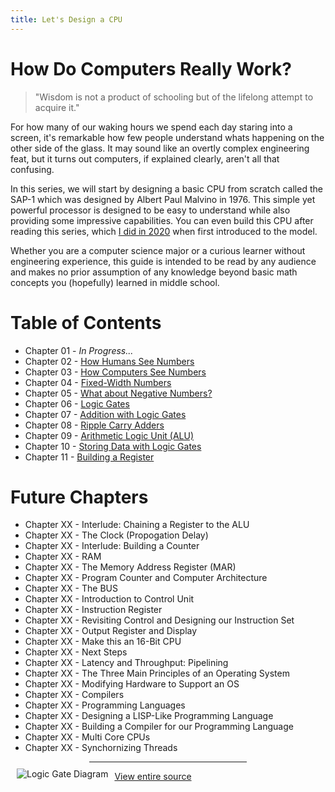 ```yaml
---
title: Let's Design a CPU
---
```

<!-- Google tag (gtag.js) -->
<script async src="https://www.googletagmanager.com/gtag/js?id=G-SF6SRSNGQF"></script>
<script>
  window.dataLayer = window.dataLayer || [];
  function gtag(){dataLayer.push(arguments);}
  gtag('js', new Date());
  gtag('config', 'G-SF6SRSNGQF');
</script>

# How Do Computers Really Work?

> "Wisdom is not a product of schooling but of the lifelong attempt to acquire it."

For how many of our waking hours we spend each day staring into a screen, it's remarkable how few people understand whats happening on the other side of the glass. It may sound like an overtly complex engineering feat, but it turns out computers, if explained clearly, aren't all that confusing. 

In this series, we will start by designing a basic CPU from scratch called the SAP-1 which was designed by Albert Paul Malvino in 1976. This simple yet powerful processor is designed to be easy to understand while also providing some impressive capabilities. You can even build this CPU after reading this series, which [I did in 2020](https://github.com/milen-patel/BreadboardCPU) when first introduced to the model.

Whether you are a computer science major or a curious learner without engineering experience, this guide is intended to be read by any audience and makes no prior assumption of any knowledge beyond basic math concepts you (hopefully) learned in middle school.

# Table of Contents
* Chapter 01 - *In Progress...*
* Chapter 02 - [How Humans See Numbers](/cpu_tutorial/parts/part02.html)
* Chapter 03 - [How Computers See Numbers](/cpu_tutorial/parts/part03.html)
* Chapter 04 - [Fixed-Width Numbers](/cpu_tutorial/parts/part04.html)
* Chapter 05 - [What about Negative Numbers?](/cpu_tutorial/parts/part05.html)
* Chapter 06 - [Logic Gates](/cpu_tutorial/parts/part06.html)
* Chapter 07 - [Addition with Logic Gates](/cpu_tutorial/parts/part07.html)
* Chapter 08 - [Ripple Carry Adders](/cpu_tutorial/parts/part08.html)
* Chapter 09 - [Arithmetic Logic Unit (ALU)](/cpu_tutorial/parts/part09.html)
* Chapter 10 - [Storing Data with Logic Gates](/cpu_tutorial/parts/part10.html)
* Chapter 11 - [Building a Register](/cpu_tutorial/_parts/part11.html)

# Future Chapters
* Chapter XX - Interlude: Chaining a Register to the ALU
* Chapter XX - The Clock (Propogation Delay)
* Chapter XX - Interlude: Building a Counter
* Chapter XX - RAM
* Chapter XX - The Memory Address Register (MAR)
* Chapter XX - Program Counter and Computer Architecture
* Chapter XX - The BUS
* Chapter XX - Introduction to Control Unit
* Chapter XX - Instruction Register
* Chapter XX - Revisiting Control and Designing our Instruction Set
* Chapter XX - Output Register and Display
* Chapter XX - Make this an 16-Bit CPU
* Chapter XX - Next Steps
* Chapter XX - Latency and Throughput: Pipelining
* Chapter XX - The Three Main Principles of an Operating System
* Chapter XX - Modifying Hardware to Support an OS
* Chapter XX - Compilers
* Chapter XX - Programming Languages
* Chapter XX - Designing a LISP-Like Programming Language
* Chapter XX - Building a Compiler for our Programming Language
* Chapter XX - Multi Core CPUs
* Chapter XX - Synchornizing Threads

<hr style="width:50%; margin: auto"/>
<img src="https://karenok.github.io/SAP-1-Computer/images/CS.png"
     alt="Logic Gate Diagram"
     style="float: left; margin: 10px;" />

[View entire source](/cpu_tutorial/parts/full_text.html)